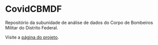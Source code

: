 # CovidCBMDF
Repositório da subunidade de análise de dados do Corpo de Bombeiros Militar do Distrito Federal.

Visite a [página do projeto](https://eupaulo.github.io/CovidCBMDF/index.html).
